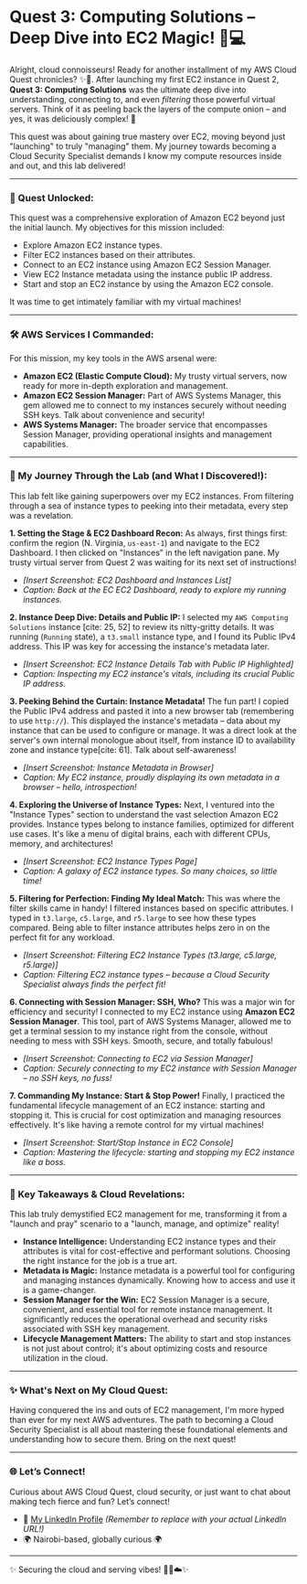 # Quest 3: Computing Solutions – Deep Dive into EC2 Magic! 🧠💻

Alright, cloud connoisseurs! Ready for another installment of my AWS Cloud Quest chronicles? ✨💅. After launching my first EC2 instance in Quest 2, **Quest 3: Computing Solutions** was the ultimate deep dive into understanding, connecting to, and even *filtering* those powerful virtual servers. Think of it as peeling back the layers of the compute onion – and yes, it was deliciously complex! 🥂

This quest was about gaining true mastery over EC2, moving beyond just "launching" to truly "managing" them. My journey towards becoming a Cloud Security Specialist demands I know my compute resources inside and out, and this lab delivered!

---

### 🎯 Quest Unlocked:

This quest was a comprehensive exploration of Amazon EC2 beyond just the initial launch. My objectives for this mission included:

* Explore Amazon EC2 instance types.
* Filter EC2 instances based on their attributes.
* Connect to an EC2 instance using Amazon EC2 Session Manager.
* View EC2 Instance metadata using the instance public IP address.
* Start and stop an EC2 instance by using the Amazon EC2 console.

It was time to get intimately familiar with my virtual machines!

---

### 🛠️ AWS Services I Commanded:

For this mission, my key tools in the AWS arsenal were:

* **Amazon EC2 (Elastic Compute Cloud):** My trusty virtual servers, now ready for more in-depth exploration and management.
* **Amazon EC2 Session Manager:** Part of AWS Systems Manager, this gem allowed me to connect to my instances securely without needing SSH keys. Talk about convenience and security!
* **AWS Systems Manager:** The broader service that encompasses Session Manager, providing operational insights and management capabilities.

---

### 💅 My Journey Through the Lab (and What I Discovered!):

This lab felt like gaining superpowers over my EC2 instances. From filtering through a sea of instance types to peeking into their metadata, every step was a revelation.

**1. Setting the Stage & EC2 Dashboard Recon:**
As always, first things first: confirm the region (N. Virginia, `us-east-1`) and navigate to the EC2 Dashboard. I then clicked on "Instances" in the left navigation pane. My trusty virtual server from Quest 2 was waiting for its next set of instructions!

* *[Insert Screenshot: EC2 Dashboard and Instances List]*
* *Caption: Back at the EC EC2 Dashboard, ready to explore my running instances.*

**2. Instance Deep Dive: Details and Public IP:**
I selected my `AWS Computing Solutions` instance [cite: 25, 52] to review its nitty-gritty details. It was running (`Running` state), a `t3.small` instance type, and I found its Public IPv4 address. This IP was key for accessing the instance's metadata later.

* *[Insert Screenshot: EC2 Instance Details Tab with Public IP Highlighted]*
* *Caption: Inspecting my EC2 instance's vitals, including its crucial Public IP address.*

**3. Peeking Behind the Curtain: Instance Metadata!**
The fun part! I copied the Public IPv4 address and pasted it into a new browser tab (remembering to use `http://`). This displayed the instance's metadata – data about my instance that can be used to configure or manage. It was a direct look at the server's own internal monologue about itself, from instance ID to availability zone and instance type[cite: 61]. Talk about self-awareness!

* *[Insert Screenshot: Instance Metadata in Browser]*
* *Caption: My EC2 instance, proudly displaying its own metadata in a browser – hello, introspection!*

**4. Exploring the Universe of Instance Types:**
Next, I ventured into the "Instance Types" section to understand the vast selection Amazon EC2 provides. Instance types belong to instance families, optimized for different use cases. It's like a menu of digital brains, each with different CPUs, memory, and architectures!

* *[Insert Screenshot: EC2 Instance Types Page]*
* *Caption: A galaxy of EC2 instance types. So many choices, so little time!*

**5. Filtering for Perfection: Finding My Ideal Match:**
This was where the filter skills came in handy! I filtered instances based on specific attributes. I typed in `t3.large`, `c5.large`, and `r5.large` to see how these types compared. Being able to filter instance attributes helps zero in on the perfect fit for any workload.

* *[Insert Screenshot: Filtering EC2 Instance Types (t3.large, c5.large, r5.large)]*
* *Caption: Filtering EC2 instance types – because a Cloud Security Specialist always finds the perfect fit!*

**6. Connecting with Session Manager: SSH, Who?**
This was a major win for efficiency and security! I connected to my EC2 instance using **Amazon EC2 Session Manager**. This tool, part of AWS Systems Manager, allowed me to get a terminal session to my instance right from the console, without needing to mess with SSH keys. Smooth, secure, and totally fabulous!

* *[Insert Screenshot: Connecting to EC2 via Session Manager]*
* *Caption: Securely connecting to my EC2 instance with Session Manager – no SSH keys, no fuss!*

**7. Commanding My Instance: Start & Stop Power!**
Finally, I practiced the fundamental lifecycle management of an EC2 instance: starting and stopping it. This is crucial for cost optimization and managing resources effectively. It's like having a remote control for my virtual machines!

* *[Insert Screenshot: Start/Stop Instance in EC2 Console]*
* *Caption: Mastering the lifecycle: starting and stopping my EC2 instance like a boss.*

---

### 🔑 Key Takeaways & Cloud Revelations:

This lab truly demystified EC2 management for me, transforming it from a "launch and pray" scenario to a "launch, manage, and optimize" reality!

* **Instance Intelligence:** Understanding EC2 instance types and their attributes is vital for cost-effective and performant solutions. Choosing the right instance for the job is a true art.
* **Metadata is Magic:** Instance metadata is a powerful tool for configuring and managing instances dynamically. Knowing how to access and use it is a game-changer.
* **Session Manager for the Win:** EC2 Session Manager is a secure, convenient, and essential tool for remote instance management. It significantly reduces the operational overhead and security risks associated with SSH key management.
* **Lifecycle Management Matters:** The ability to start and stop instances is not just about control; it's about optimizing costs and resource utilization in the cloud.

---

### ✨ What's Next on My Cloud Quest:

Having conquered the ins and outs of EC2 management, I'm more hyped than ever for my next AWS adventures. The path to becoming a Cloud Security Specialist is all about mastering these foundational elements and understanding how to secure them. Bring on the next quest!

---

### 🌐 Let’s Connect!

Curious about AWS Cloud Quest, cloud security, or just want to chat about making tech fierce and fun? Let’s connect!

* 💼 [My LinkedIn Profile](https://www.linkedin.com/in/mercy-ndonga/) *(Remember to replace with your actual LinkedIn URL!)*
* 🌍 Nairobi-based, globally curious 🌍

---

✨ Securing the cloud and serving vibes! 🥂💅☁️✨

